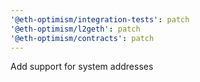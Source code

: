 ```yaml
---
'@eth-optimism/integration-tests': patch
'@eth-optimism/l2geth': patch
'@eth-optimism/contracts': patch
---
```


Add support for system addresses
